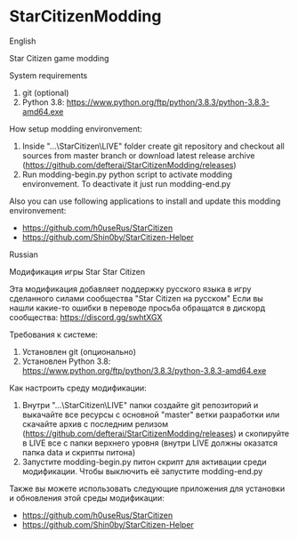 # StarCitizenModding

English

Star Citizen game modding

System requirements
1. git (optional)
2. Python 3.8: https://www.python.org/ftp/python/3.8.3/python-3.8.3-amd64.exe

How setup modding environvement:
1. Inside "...\StarCitizen\LIVE" folder create git repository and checkout all sources from master branch or download latest release archive (https://github.com/defterai/StarCitizenModding/releases)
2. Run modding-begin.py python script to activate modding environvement. To deactivate it just run modding-end.py

Also you can use following applications to install and update this modding environvement:
* https://github.com/h0useRus/StarCitizen
* https://github.com/Shin0by/StarCitizen-Helper

Russian

Модификация игры Star Star Citizen

Эта модификация добавляет поддержку русского языка в игру сделанного силами сообщества "Star Citizen на русском"
Если вы нашли какие-то ошибки в переводе просьба обращатся в дискорд сообщества: https://discord.gg/swhtXGX

Требования к системе:
1. Установлен git (опционально)
2. Установлен Python 3.8: https://www.python.org/ftp/python/3.8.3/python-3.8.3-amd64.exe

Как настроить среду модификации:
1. Внутри "...\StarCitizen\LIVE" папки создайте git репозиторий и выкачайте все ресурсы с основной "master" ветки разработки или скачайте архив с последним релизом (https://github.com/defterai/StarCitizenModding/releases) и скопируйте в LIVE все с папки верхнего уровня (внутри LIVE должны оказатся папка data и скрипты питона)
2. Запустите modding-begin.py питон скрипт для активации среди модификации. Чтобы выключить её запустите modding-end.py

Также вы можете использовать следующие приложения для установки и обновления этой среды модификации:
* https://github.com/h0useRus/StarCitizen
* https://github.com/Shin0by/StarCitizen-Helper
